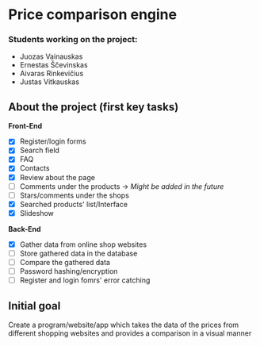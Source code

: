 # Price comparison engine
### Students working on the project: 
- Juozas Vainauskas
- Ernestas Ščevinskas
- Aivaras Rinkevičius
- Justas Vitkauskas
## About the project (first key tasks)
**Front-End**
- [x] Register/login forms
- [x] Search field
- [x] FAQ
- [x] Contacts
- [x] Review about the page
- [ ] Comments under the products -> *Might be added in the future*
- [ ] Stars/comments under the shops
- [x] Searched products' list/Interface
- [x] Slideshow

**Back-End**
- [x] Gather data from online shop websites
- [ ] Store gathered data in the database
- [ ] Compare the gathered data
- [ ] Password hashing/encryption
- [ ] Register and login fomrs' error catching
## Initial goal <!-- this point here is temporarily -->
Create a program/website/app which takes the data of the prices from different shopping websites and provides a comparison in a visual manner
